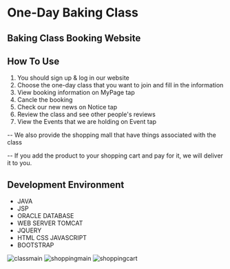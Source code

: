 # One-Day Baking Class
## Baking Class Booking Website


## How To Use
1. You should sign up & log in our website
2. Choose the one-day class that you want to join and fill in the information
3. View booking information on MyPage tap
4. Cancle the booking
5. Check our new news on Notice tap
6. Review the class and see other people's reviews
7. View the Events that we are holding on Event tap 

-- We also provide the shopping mall that have things associated with the class

-- If you add the product to your shopping cart and pay for it, we will deliver it to you.


## Development Environment
* JAVA
* JSP
* ORACLE DATABASE
* WEB SERVER TOMCAT
* JQUERY
* HTML CSS JAVASCRIPT
* BOOTSTRAP

![classmain](https://user-images.githubusercontent.com/71003577/111728641-a348a200-88b0-11eb-86eb-1a43f01fb7c6.png)
![shoppingmain](https://user-images.githubusercontent.com/71003577/111728651-a774bf80-88b0-11eb-826c-9ac578f4a32f.png)
![shoppingcart](https://user-images.githubusercontent.com/71003577/111728654-a8a5ec80-88b0-11eb-87cb-d5197a707c1f.png)
